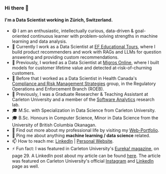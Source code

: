 ### Hi there 👋
  
#### I'm a Data Scientist working in Zürich, Switzerland.

- 😄 I am an enthusiastic, intellectually curious, data-driven & goal-oriented continuous learner with problem-solving strengths in machine learning and data analysis.
- 🔭 Currently I work as a Data Scientist at [EF Educational Tours](https://www.eftours.com/), where I build product recommenders and work with RAGs and LLMs for question answering and providing custom recommendations.
- 🔭 Previously, I worked as a Data Scientist at [Migros Online](https://www.migros.ch/en), where I built models for customer lifetime value and detected at-risk-of-churning customers.
- 🔭 Before that I worked as a Data Scientist in Health Canada's [Compliance and Risk Management Strategies](http://www.goc411.ca/en/367753/Norbert-Eke) group, in the Regulatory Operations and Enforcement Branch (ROEB).
- 🏫 Previously, I was a Graduate Researcher & Teaching Assistant at Carleton University and a member of the [Software Analytics](http://olgabaysal.com/students.html) research lab.
- 🎓 M.Sc. with Specialization in Data Science from Carleton University.
- 🎓 B.Sc. Honours in Computer Science, Minor in Data Science from the University of British Columbia Okanagan.
- 🤖 Find out more about my professional life by visiting my [Web-Portfolio](https://norberte.github.io/#learning).
- 💬 Ping me about anything **machine learning / data science** related.
- 📫 How to reach me: [LinkedIn](https://www.linkedin.com/in/norbert-eke-196842bb/) | [Personal Website](https://norberte.github.io/).
- ⚡ Fun fact: I was featured in Carleton University's [Eureka! magazine](https://online.flipbuilder.com/bftp/zxnl/mobile/index.html#p=1), on page 29. A LinkedIn post about my article can be found [here](https://www.linkedin.com/posts/norbert-eke-196842bb_internship-students-research-activity-6593304459705745408-zx34/). The article was featured on Carleton University's official [Instagram](https://www.instagram.com/p/B8JcJhNnZOd/?utm_source=ig_web_button_share_sheet) and [LinkedIn](https://www.linkedin.com/posts/carletonscience_internship-students-research-activity-6593589241903742977-fksr/) page as well.
